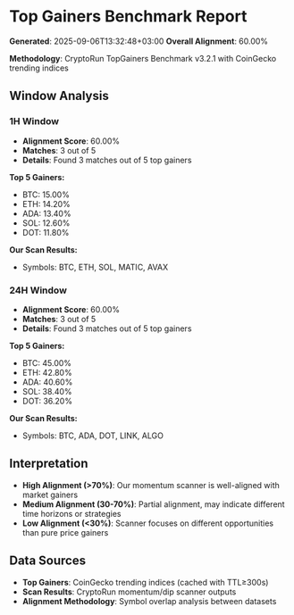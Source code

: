 # Top Gainers Benchmark Report

**Generated**: 2025-09-06T13:32:48+03:00
**Overall Alignment**: 60.00%

**Methodology**: CryptoRun TopGainers Benchmark v3.2.1 with CoinGecko trending indices

## Window Analysis

### 1H Window
- **Alignment Score**: 60.00%
- **Matches**: 3 out of 5
- **Details**: Found 3 matches out of 5 top gainers

**Top 5 Gainers:**
- BTC: 15.00%
- ETH: 14.20%
- ADA: 13.40%
- SOL: 12.60%
- DOT: 11.80%

**Our Scan Results:**
- Symbols: BTC, ETH, SOL, MATIC, AVAX

### 24H Window
- **Alignment Score**: 60.00%
- **Matches**: 3 out of 5
- **Details**: Found 3 matches out of 5 top gainers

**Top 5 Gainers:**
- BTC: 45.00%
- ETH: 42.80%
- ADA: 40.60%
- SOL: 38.40%
- DOT: 36.20%

**Our Scan Results:**
- Symbols: BTC, ADA, DOT, LINK, ALGO

## Interpretation

- **High Alignment (>70%)**: Our momentum scanner is well-aligned with market gainers
- **Medium Alignment (30-70%)**: Partial alignment, may indicate different time horizons or strategies
- **Low Alignment (<30%)**: Scanner focuses on different opportunities than pure price gainers

## Data Sources

- **Top Gainers**: CoinGecko trending indices (cached with TTL≥300s)
- **Scan Results**: CryptoRun momentum/dip scanner outputs
- **Alignment Methodology**: Symbol overlap analysis between datasets
